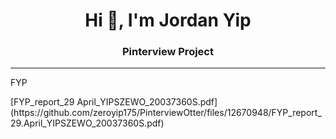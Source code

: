 <h1 align="center">Hi 👋, I'm Jordan Yip</h1>
<h3 align="center">Pinterview Project</h3>
<hr></hr>
<p>FYP</p>
[FYP_report_29 April_YIPSZEWO_20037360S.pdf](https://github.com/zeroyip175/PinterviewOtter/files/12670948/FYP_report_29.April_YIPSZEWO_20037360S.pdf)




